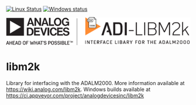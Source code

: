 [![Linux Status](https://dev.azure.com/AnalogDevices/M2k/_apis/build/status/analogdevicesinc.libm2k?branchName=master)](https://dev.azure.com/AnalogDevices/M2k/_build/latest?definitionId=17&branchName=master)
[![Windows status](https://ci.appveyor.com/api/projects/status/88c4emamq2mg7c57/branch/master?svg=true)](https://ci.appveyor.com/project/analogdevicesinc/libm2k/branch/master)

![libm2k logo](doc/img/libm2k_logo.png)

# libm2k

Library for interfacing with the ADALM2000. More information available at https://wiki.analog.com/libm2k. 
Windows builds available at https://ci.appveyor.com/project/analogdevicesinc/libm2k
